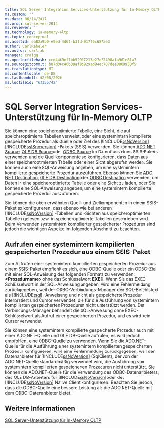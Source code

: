 ```yaml
---
title: SQL Server Integration Services-Unterstützung für In-Memory OLTP | Microsoft-Dokumentation
ms.custom: ''
ms.date: 06/14/2017
ms.prod: sql-server-2014
ms.reviewer: ''
ms.technology: in-memory-oltp
ms.topic: conceptual
ms.assetid: ea82a9b9-e9ed-4d6f-b3fd-917f6c687ae3
author: CarlRabeler
ms.author: carlrab
manager: craigg
ms.openlocfilehash: ccd4469ef7bb52927213e27e72498afa961e81a7
ms.sourcegitcommit: b87d36c46b39af8b929ad94ec707dee8800950f5
ms.translationtype: MT
ms.contentlocale: de-DE
ms.lasthandoff: 02/08/2020
ms.locfileid: "63156742"
---
```

# <a name="sql-server-integration-services-support-for-in-memory-oltp"></a>SQL Server Integration Services-Unterstützung für In-Memory OLTP
  Sie können eine speicheroptimierte Tabelle, eine Sicht, die auf speicheroptimierte Tabellen verweist, oder eine systemintern kompilierte gespeicherte Prozedur als Quelle oder Ziel des [!INCLUDE[ssNoVersion](../../includes/ssnoversion-md.md)][!INCLUDE[ssISnoversion](../../includes/ssisnoversion-md.md)] -Pakets (SSIS) verwenden. Sie können [ADO NET Source](../../integration-services/data-flow/ado-net-source.md), [OLE DB Source](../../integration-services/data-flow/ole-db-source.md)oder [ODBC Source](../../integration-services/data-flow/odbc-source.md) im Datenfluss eines SSIS-Pakets verwenden und die Quellkomponente so konfigurieren, dass Daten aus einer speicheroptimierten Tabelle oder einer Sicht abgerufen werden. Sie können auch eine SQL-Anweisung angeben, um eine systemintern kompilierte gespeicherte Prozedur auszuführen. Ebenso können Sie [ADO NET Destination](../../integration-services/data-flow/ado-net-destination.md), [OLE DB Destination](../../integration-services/data-flow/ole-db-destination.md)oder [ODBC Destination](../../integration-services/data-flow/odbc-destination.md) verwenden, um Daten in eine speicheroptimierte Tabelle oder eine Sicht zu laden, oder Sie können eine SQL-Anweisung angeben, um eine systemintern kompilierte gespeicherte Prozedur auszuführen.  
  
 Sie können die oben erwähnten Quell- und Zielkomponenten in einem SSIS-Paket so konfigurieren, dass ebenso wie bei anderen [!INCLUDE[ssNoVersion](../../includes/ssnoversion-md.md)] -Tabellen und -Sichten aus speicheroptimierten Tabellen gelesen bzw. in speicheroptimierte Tabellen geschrieben wird. Beim Verwenden systemintern kompilierter gespeicherter Prozeduren sind jedoch die wichtigen Aspekte im folgenden Abschnitt zu beachten.  
  
## <a name="invoking-a-natively-compiled-stored-procedure-from-an-ssis-package"></a>Aufrufen einer systemintern kompilierten gespeicherten Prozedur aus einem SSIS-Paket  
 Zum Aufrufen einer systemintern kompilierten gespeicherten Prozedur aus einem SSIS-Paket empfiehlt es sich, eine ODBC-Quelle oder ein ODBC-Ziel mit einer SQL-Anweisung des folgenden Formats zu verwenden: **\<Prozedurname>** ohne das Schlüsselwort **EXEC**. Wenn Sie das EXEC-Schlüsselwort in der SQL-Anweisung angeben, wird eine Fehlermeldung zurückgegeben, weil der ODBC-Verbindungs-Manager den SQL-Befehlstext als [!INCLUDE[tsql](../../includes/tsql-md.md)] -Anweisung und nicht als gespeicherte Prozedur interpretiert und Cursor verwendet, die für die Ausführung von systemintern kompilierten gespeicherten Prozeduren nicht unterstützt werden. Der Verbindungs-Manager behandelt die SQL-Anweisung ohne EXEC-Schlüsselwort als Aufruf einer gespeicherten Prozedur, und es wird kein Cursor verwendet.  
  
 Sie können eine systemintern kompilierte gespeicherte Prozedur auch mit einer ADO.NET-Quelle und OLE DB-Quelle aufrufen, es wird jedoch empfohlen, eine ODBC-Quelle zu verwenden. Wenn Sie die ADO.NET-Quelle für die Ausführung einer systemintern kompilierten gespeicherten Prozedur konfigurieren, wird eine Fehlermeldung zurückgegeben, weil der Datenanbieter für [!INCLUDE[ssNoVersion](../../includes/ssnoversion-md.md)] (SqlClient), der von der ADO.NET-Quelle standardmäßig verwendet wird, die Ausführung von systemintern kompilierten gespeicherten Prozeduren nicht unterstützt. Sie können die ADO.NET-Quelle für die Verwendung des ODBC-Datenanbieters, des OLE DB-Anbieters für [!INCLUDE[ssNoVersion](../../includes/ssnoversion-md.md)]oder des [!INCLUDE[ssNoVersion](../../includes/ssnoversion-md.md)] Native Client konfigurieren. Beachten Sie jedoch, dass die ODBC-Quelle eine bessere Leistung als die ADO.NET-Quelle mit dem ODBC-Datenanbieter bietet.  
  
## <a name="see-also"></a>Weitere Informationen  
 [SQL Server-Unterstützung für In-Memory OLTP](sql-server-support-for-in-memory-oltp.md)  
  
  
